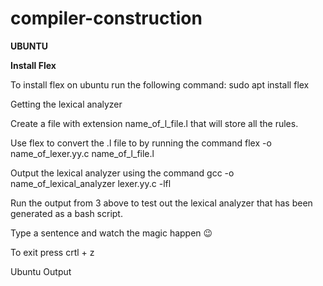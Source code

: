 # compiler-construction

****UBUNTU****

**Install Flex**

To install flex on ubuntu run the following command: sudo apt install flex

Getting the lexical analyzer

Create a file with extension name_of_l_file.l that will store all the rules.

Use flex to convert the .l file to by running the command flex -o name_of_lexer.yy.c name_of_l_file.l

Output the lexical analyzer using the command gcc -o name_of_lexical_analyzer lexer.yy.c -lfl

Run the output from 3 above to test out the lexical analyzer that has been generated as a bash script.

Type a sentence and watch the magic happen 😉

To exit press crtl + z

Ubuntu Output

